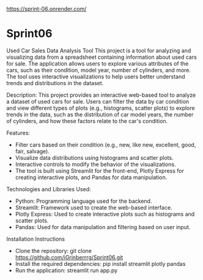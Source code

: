 https://sprint-06.onrender.com/

# Sprint06
Used Car Sales Data Analysis Tool
This project is a tool for analyzing and visualizing data from a spreadsheet containing information about used cars for sale. The application allows users to explore various attributes of the cars, such as their condition, model year, number of cylinders, and more. The tool uses interactive visualizations to help users better understand trends and distributions in the dataset.

Description:
This project provides an interactive web-based tool to analyze a dataset of used cars for sale. Users can filter the data by car condition and view different types of plots (e.g., histograms, scatter plots) to explore trends in the data, such as the distribution of car model years, the number of cylinders, and how these factors relate to the car's condition.

Features:
- Filter cars based on their condition (e.g., new, like new, excellent, good, fair, salvage).
- Visualize data distributions using histograms and scatter plots.
- Interactive controls to modify the behavior of the visualizations.
- The tool is built using Streamlit for the front-end, Plotly Express for creating interactive plots, and Pandas for data manipulation.

Technologies and Libraries Used:
- Python: Programming language used for the backend.
- Streamlit: Framework used to create the web-based interface.
- Plotly Express: Used to create interactive plots such as histograms and scatter plots.
- Pandas: Used for data manipulation and filtering based on user input.

Installation Instructions
- Clone the repository: git clone https://github.com/iGrinberrrg/Sprint06.git
- Install the required dependencies: pip install streamlit plotly pandas
- Run the application: streamlit run app.py
